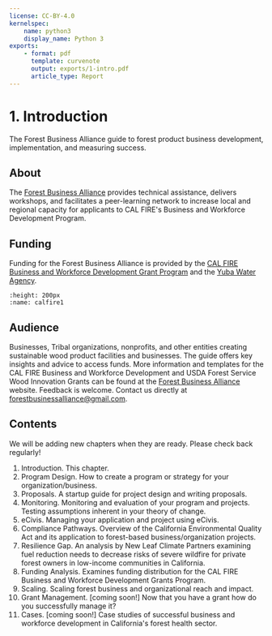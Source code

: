 ```yaml
---
license: CC-BY-4.0
kernelspec:
    name: python3
    display_name: Python 3
exports:
    - format: pdf
      template: curvenote
      output: exports/1-intro.pdf
      article_type: Report
---
```


# 1. Introduction
The Forest Business Alliance guide to forest product business development, implementation, and measuring success.

## About
The [Forest Business Alliance](https://www.forestbusinessalliance.org/) provides technical assistance, delivers workshops, and facilitates a peer-learning network to increase local and regional capacity for applicants to CAL FIRE's Business and Workforce Development Program.

## Funding
Funding for the Forest Business Alliance is provided by the [CAL FIRE Business and Workforce Development Grant Program](https://www.fire.ca.gov/what-we-do/natural-resource-management/climate-and-energy-program/wood-products-and-bioenergy) and the [Yuba Water Agency](https://www.yubawater.org/).


```{image} ../calfire.png
:height: 200px
:name: calfire1
```

## Audience

Businesses, Tribal organizations, nonprofits, and other entities creating sustainable wood product facilities and businesses. The guide offers key insights and advice to access funds. More information and templates for the CAL FIRE Business and Workforce Development and USDA Forest Service Wood Innovation Grants can be found at the [Forest Business Alliance](https://www.forestbusinessalliance.org/) website. Feedback is welcome. Contact us directly at [forestbusinessalliance@gmail.com](mailto:'forestbusinessalliance.com').

## Contents
We will be adding new chapters when they are ready. Please check back regularly!

1. Introduction. This chapter. <br>
2. Program Design. How to create a program or strategy for your organization/business.<br>
3. Proposals. A startup guide for project design and writing proposals.<br>
4. Monitoring. Monitoring and evaluation of your program and projects. Testing assumptions inherent in your theory of change.<br>
5. eCivis. Managing your application and project using eCivis.<br>
6. Compliance Pathways. Overview of the California Environmental Quality Act and its application to forest-based business/organization projects.<br>
7. Resilience Gap. An analysis by New Leaf Climate Partners examining fuel reduction needs to decrease risks of severe wildfire for private forest owners in low-income communities in California.<br>
8. Funding Analysis. Examines funding distribution for the CAL FIRE Business and Workforce Development Grants Program.<br>
9. Scaling. Scaling forest business and organizational reach and impact.<br>
10. Grant Management. [coming soon!] Now that you have a grant how do you successfully manage it?<br>
11. Cases. [coming soon!] Case studies of successful business and workforce development in California's forest health sector.
